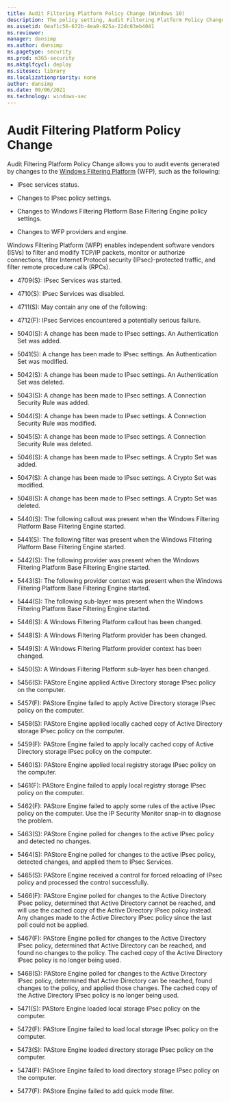 ```yaml
---
title: Audit Filtering Platform Policy Change (Windows 10)
description: The policy setting, Audit Filtering Platform Policy Change, determines if audit events are generated for certain IPsec and Windows Filtering Platform actions.
ms.assetid: 0eaf1c56-672b-4ea9-825a-22dc03eb4041
ms.reviewer: 
manager: dansimp
ms.author: dansimp
ms.pagetype: security
ms.prod: m365-security
ms.mktglfcycl: deploy
ms.sitesec: library
ms.localizationpriority: none
author: dansimp
ms.date: 09/06/2021
ms.technology: windows-sec
---
```


# Audit Filtering Platform Policy Change


Audit Filtering Platform Policy Change allows you to audit events generated by changes to the [Windows Filtering Platform](/windows/win32/fwp/windows-filtering-platform-start-page) (WFP), such as the following:

- IPsec services status.

- Changes to IPsec policy settings.

- Changes to Windows Filtering Platform Base Filtering Engine policy settings.

- Changes to WFP providers and engine.

Windows Filtering Platform (WFP) enables independent software vendors (ISVs) to filter and modify TCP/IP packets, monitor or authorize connections, filter Internet Protocol security (IPsec)-protected traffic, and filter remote procedure calls (RPCs).

- 4709(S): IPsec Services was started.

- 4710(S): IPsec Services was disabled.

- 4711(S): May contain any one of the following: 

- 4712(F): IPsec Services encountered a potentially serious failure.

- 5040(S): A change has been made to IPsec settings. An Authentication Set was added.

- 5041(S): A change has been made to IPsec settings. An Authentication Set was modified.

- 5042(S): A change has been made to IPsec settings. An Authentication Set was deleted.

- 5043(S): A change has been made to IPsec settings. A Connection Security Rule was added.

- 5044(S): A change has been made to IPsec settings. A Connection Security Rule was modified.

- 5045(S): A change has been made to IPsec settings. A Connection Security Rule was deleted.

- 5046(S): A change has been made to IPsec settings. A Crypto Set was added.

- 5047(S): A change has been made to IPsec settings. A Crypto Set was modified.

- 5048(S): A change has been made to IPsec settings. A Crypto Set was deleted.

- 5440(S): The following callout was present when the Windows Filtering Platform Base Filtering Engine started.

- 5441(S): The following filter was present when the Windows Filtering Platform Base Filtering Engine started.

- 5442(S): The following provider was present when the Windows Filtering Platform Base Filtering Engine started.

- 5443(S): The following provider context was present when the Windows Filtering Platform Base Filtering Engine started.

- 5444(S): The following sub-layer was present when the Windows Filtering Platform Base Filtering Engine started.

- 5446(S): A Windows Filtering Platform callout has been changed.

- 5448(S): A Windows Filtering Platform provider has been changed.

- 5449(S): A Windows Filtering Platform provider context has been changed.

- 5450(S): A Windows Filtering Platform sub-layer has been changed.

- 5456(S): PAStore Engine applied Active Directory storage IPsec policy on the computer.

- 5457(F): PAStore Engine failed to apply Active Directory storage IPsec policy on the computer.

- 5458(S): PAStore Engine applied locally cached copy of Active Directory storage IPsec policy on the computer.

- 5459(F): PAStore Engine failed to apply locally cached copy of Active Directory storage IPsec policy on the computer.

- 5460(S): PAStore Engine applied local registry storage IPsec policy on the computer.

- 5461(F): PAStore Engine failed to apply local registry storage IPsec policy on the computer.

- 5462(F): PAStore Engine failed to apply some rules of the active IPsec policy on the computer. Use the IP Security Monitor snap-in to diagnose the problem.

- 5463(S): PAStore Engine polled for changes to the active IPsec policy and detected no changes.

- 5464(S): PAStore Engine polled for changes to the active IPsec policy, detected changes, and applied them to IPsec Services.

- 5465(S): PAStore Engine received a control for forced reloading of IPsec policy and processed the control successfully.

- 5466(F): PAStore Engine polled for changes to the Active Directory IPsec policy, determined that Active Directory cannot be reached, and will use the cached copy of the Active Directory IPsec policy instead. Any changes made to the Active Directory IPsec policy since the last poll could not be applied.

- 5467(F): PAStore Engine polled for changes to the Active Directory IPsec policy, determined that Active Directory can be reached, and found no changes to the policy. The cached copy of the Active Directory IPsec policy is no longer being used.

- 5468(S): PAStore Engine polled for changes to the Active Directory IPsec policy, determined that Active Directory can be reached, found changes to the policy, and applied those changes. The cached copy of the Active Directory IPsec policy is no longer being used.

- 5471(S): PAStore Engine loaded local storage IPsec policy on the computer.

- 5472(F): PAStore Engine failed to load local storage IPsec policy on the computer.

- 5473(S): PAStore Engine loaded directory storage IPsec policy on the computer.

- 5474(F): PAStore Engine failed to load directory storage IPsec policy on the computer.

- 5477(F): PAStore Engine failed to add quick mode filter.